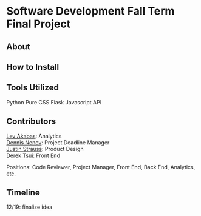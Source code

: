 Software Development Fall Term Final Project
=========

## About

## How to Install

## Tools Utilized

Python
Pure CSS
Flask
Javascript
API

## Contributors
[Lev Akabas](https://github.com/levakabas): Analytics  
[Dennis Nenov](https://github.com/DennisNenov): Project Deadline Manager  
[Justin Strauss](https://github.com/justinstrauss): Product Design   
[Derek Tsui](https://github.com/d-tsui): Front End  

Positions: Code Reviewer, Project Manager, Front End, Back End, Analytics, etc.

## Timeline
12/19: finalize idea
